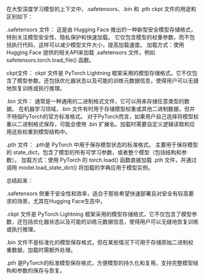 在大型深度学习模型的上下文中，.safetensors、.bin 和 .pth ckpt 文件的用途和区别如下：

.safetensors 文件：
  这是由 Hugging Face 推出的一种新型安全模型存储格式，特别关注模型安全性、隐私保护和快速加载。
它仅包含模型的权重参数，而不包括执行代码，这样可以减少模型文件大小，提高加载速度。
加载方式：使用 Hugging Face 提供的相关API来加载 .safetensors 文件，例如 safetensors.torch.load_file() 函数。

ckpt文件：
  ckpt 文件是 PyTorch Lightning 框架采用的模型存储格式，它不仅包含了模型参数，还包括优化器状态以及可能的训练元数据信息，使得用户可以无缝地恢复训练或执行推理。
  
.bin 文件：
  通常是一种通用的二进制格式文件，它可以用来存储任意类型的数据。
在机器学习领域，.bin 文件有时用于存储模型权重或其他二进制数据，但并不特指PyTorch的官方标准格式。
对于PyTorch而言，如果用户自己选择将模型权重以二进制格式保存，可能会使用 .bin 扩展名，加载时需要自定义逻辑读取和应用这些权重到模型结构中。

.pth 文件：
  .pth是 PyTorch 中用于保存模型状态的标准格式。
主要用于保存模型的 state_dict，包含了模型的所有可学习参数，或者整个模型（包括结构和参数）。
加载方式：使用 PyTorch 的 torch.load() 函数直接加载 .pth 文件，并通过调用 model.load_state_dict() 将加载的字典应用于模型实例。

总结起来：

  .safetensors 侧重于安全性和效率，适合于那些希望快速部署且对安全有较高要求的场景，尤其在Hugging Face生态中。

  .ckpt 文件是 PyTorch Lightning 框架采用的模型存储格式，它不仅包含了模型参数，还包括优化器状态以及可能的训练元数据信息，使得用户可以无缝地恢复训练或执行推理。
  
  .bin 文件不是标准化的模型保存格式，但在某些情况下可用于存储原始二进制权重数据，加载时需额外处理。
  
  .pth 是PyTorch的标准模型保存格式，方便模型的持久化和复用，支持完整模型结构和参数的保存与恢复。
